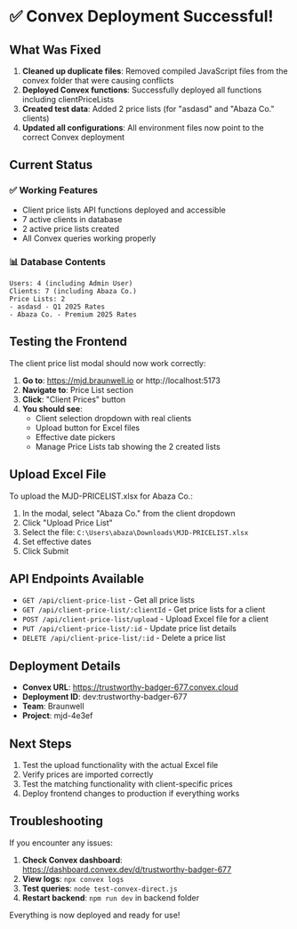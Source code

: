 # ✅ Convex Deployment Successful!

## What Was Fixed

1. **Cleaned up duplicate files**: Removed compiled JavaScript files from the convex folder that were causing conflicts
2. **Deployed Convex functions**: Successfully deployed all functions including clientPriceLists
3. **Created test data**: Added 2 price lists (for "asdasd" and "Abaza Co." clients)
4. **Updated all configurations**: All environment files now point to the correct Convex deployment

## Current Status

### ✅ Working Features
- Client price lists API functions deployed and accessible
- 7 active clients in database
- 2 active price lists created
- All Convex queries working properly

### 📊 Database Contents
```
Users: 4 (including Admin User)
Clients: 7 (including Abaza Co.)
Price Lists: 2
- asdasd - Q1 2025 Rates
- Abaza Co. - Premium 2025 Rates
```

## Testing the Frontend

The client price list modal should now work correctly:

1. **Go to**: https://mjd.braunwell.io or http://localhost:5173
2. **Navigate to**: Price List section
3. **Click**: "Client Prices" button
4. **You should see**:
   - Client selection dropdown with real clients
   - Upload button for Excel files
   - Effective date pickers
   - Manage Price Lists tab showing the 2 created lists

## Upload Excel File

To upload the MJD-PRICELIST.xlsx for Abaza Co.:

1. In the modal, select "Abaza Co." from the client dropdown
2. Click "Upload Price List"
3. Select the file: `C:\Users\abaza\Downloads\MJD-PRICELIST.xlsx`
4. Set effective dates
5. Click Submit

## API Endpoints Available

- `GET /api/client-price-list` - Get all price lists
- `GET /api/client-price-list/:clientId` - Get price lists for a client
- `POST /api/client-price-list/upload` - Upload Excel file for a client
- `PUT /api/client-price-list/:id` - Update price list details
- `DELETE /api/client-price-list/:id` - Delete a price list

## Deployment Details

- **Convex URL**: https://trustworthy-badger-677.convex.cloud
- **Deployment ID**: dev:trustworthy-badger-677
- **Team**: Braunwell
- **Project**: mjd-4e3ef

## Next Steps

1. Test the upload functionality with the actual Excel file
2. Verify prices are imported correctly
3. Test the matching functionality with client-specific prices
4. Deploy frontend changes to production if everything works

## Troubleshooting

If you encounter any issues:

1. **Check Convex dashboard**: https://dashboard.convex.dev/d/trustworthy-badger-677
2. **View logs**: `npx convex logs`
3. **Test queries**: `node test-convex-direct.js`
4. **Restart backend**: `npm run dev` in backend folder

Everything is now deployed and ready for use!